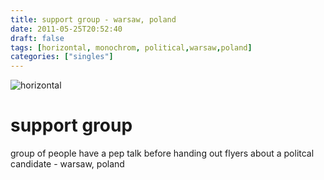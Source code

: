 ```yaml
---
title: support group - warsaw, poland
date: 2011-05-25T20:52:40
draft: false
tags: [horizontal, monochrom, political,warsaw,poland]
categories: ["singles"]
---
```

![horizontal](/p/sbr-20110525-14325051107.jpg)
<!--more-->
# support group
group of people have a pep talk before handing out flyers about a politcal candidate - warsaw, poland

